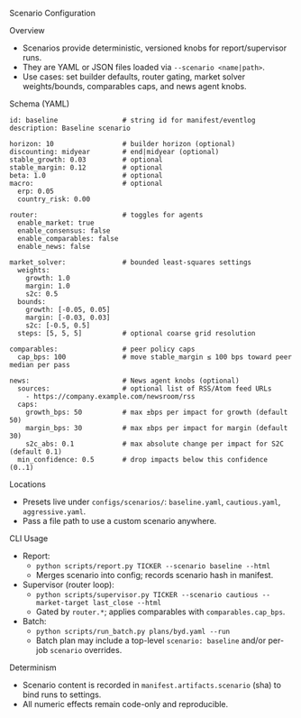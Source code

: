 Scenario Configuration

Overview
- Scenarios provide deterministic, versioned knobs for report/supervisor runs.
- They are YAML or JSON files loaded via `--scenario <name|path>`.
- Use cases: set builder defaults, router gating, market solver weights/bounds, comparables caps, and news agent knobs.

Schema (YAML)
```
id: baseline                # string id for manifest/eventlog
description: Baseline scenario

horizon: 10                 # builder horizon (optional)
discounting: midyear        # end|midyear (optional)
stable_growth: 0.03         # optional
stable_margin: 0.12         # optional
beta: 1.0                   # optional
macro:                      # optional
  erp: 0.05
  country_risk: 0.00

router:                     # toggles for agents
  enable_market: true
  enable_consensus: false
  enable_comparables: false
  enable_news: false

market_solver:              # bounded least-squares settings
  weights:
    growth: 1.0
    margin: 1.0
    s2c: 0.5
  bounds:
    growth: [-0.05, 0.05]
    margin: [-0.03, 0.03]
    s2c: [-0.5, 0.5]
  steps: [5, 5, 5]          # optional coarse grid resolution

comparables:                # peer policy caps
  cap_bps: 100              # move stable_margin ≤ 100 bps toward peer median per pass

news:                       # News agent knobs (optional)
  sources:                  # optional list of RSS/Atom feed URLs
    - https://company.example.com/newsroom/rss
  caps:
    growth_bps: 50          # max ±bps per impact for growth (default 50)
    margin_bps: 30          # max ±bps per impact for margin (default 30)
    s2c_abs: 0.1            # max absolute change per impact for S2C (default 0.1)
  min_confidence: 0.5       # drop impacts below this confidence (0..1)
```

Locations
- Presets live under `configs/scenarios/`: `baseline.yaml`, `cautious.yaml`, `aggressive.yaml`.
- Pass a file path to use a custom scenario anywhere.

CLI Usage
- Report:
  - `python scripts/report.py TICKER --scenario baseline --html`
  - Merges scenario into config; records scenario hash in manifest.
- Supervisor (router loop):
  - `python scripts/supervisor.py TICKER --scenario cautious --market-target last_close --html`
  - Gated by `router.*`; applies comparables with `comparables.cap_bps`.
- Batch:
  - `python scripts/run_batch.py plans/byd.yaml --run`
  - Batch plan may include a top-level `scenario: baseline` and/or per-job `scenario` overrides.

Determinism
- Scenario content is recorded in `manifest.artifacts.scenario` (sha) to bind runs to settings.
- All numeric effects remain code-only and reproducible.
